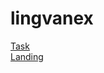 # lingvanex
[Task](https://docs.google.com/document/d/1XiDNuH-O8ylQmJBcC9o3MZ9Mu5j3D4IonrQ8GL2FzKE/edit#heading=h.iuwzi76eb7p5)  
[Landing](https://www.figma.com/file/lRKvIqs4eQeSdacxU56SYw/Untitled-(Copy)?type=design&node-id=238-80&mode=design&t=JzMeO9G1XuESEnpB-0)